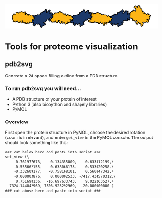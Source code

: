 <img src="ceacam5.svg" alt="logo" width=700/>

# Tools for proteome visualization
## pdb2svg
Generate a 2d space-filling outline from a PDB structure.

### To run pdb2svg you will need...
* A PDB structure of your protein of interest
* Python 3 (also biopython and shapely libraries)
* PyMOL

### Overview
First open the protein structure in PyMOL, choose the desired rotation (zoom is irrelevant), and enter `get_view` in the PyMOL console. The output should look something like this:
```
### cut below here and paste into script ###
set_view (\
     0.761977673,    0.134355009,    0.633512199,\
    -0.555662155,    0.638066173,    0.533020258,\
    -0.332609177,   -0.758168101,    0.560847342,\
    -0.000003876,    0.000002533, -7417.434570312,\
     0.751698136,  -16.697633743,    9.022263527,\
  7324.144042969, 7506.925292969,  -20.000000000 )
### cut above here and paste into script ###
```
